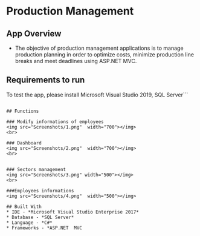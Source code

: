 # Production Management

## App Overview
* The objective of production management applications is to manage production planning in order to optimize costs, minimize production line breaks and meet deadlines using ASP.NET MVC.

## Requirements to run
To test the app, please install Microsoft Visual Studio 2019, SQL Server```

```

## Functions

### Modify informations of employees
<img src="Screenshots/1.png"  width="700"></img>
<br>

### Dashboard
<img src="Screenshots/2.png"  width="700"></img>
<br>


### Sectors management
<img src="Screenshots/3.png" width="500"></img>
<br>

###Employees informations
<img src="Screenshots/4.png"  width="500"></img>

## Built With
* IDE - *Microsoft Visual Studio Enterprise 2017*
* Database - *SQL Server*
* Language - *C#*
* Frameworks - *ASP.NET  MVC
